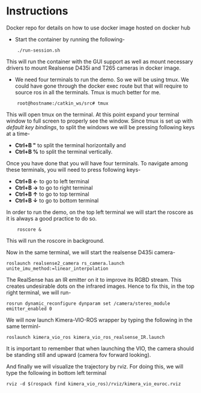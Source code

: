 # Instructions
Docker repo for details on how to use docker image hosted on docker hub

* Start the container by running the following-
```buildoutcfg
    ./run-session.sh
```
This will run the container with the GUI support as well as mount necessary drivers to mount Realsense D435i and T265 cameras in docker image.


* We need four terminals to run the demo. So we will be using tmux. We could have gone through the docker exec route but that will require to source ros in all the terminals. Tmux is much better for me.
```buildoutcfg
    root@hostname:/catkin_ws/src# tmux
```
This will open tmux on the terminal. At this point expand your terminal window to full screen to properly see the window.
Since tmux is set up with *default key bindings*, to split the windows we will be pressing following keys at a time-

* **Ctrl+B "** to split the terminal horizontally and 
* **Ctrl+B %** to split the terminal vertically.

Once you have done that you will have four terminals. To navigate among these terminals, 
you will need to press following keys-

* **Ctrl+B ←** to go to left terminal
* **Ctrl+B →** to go to right terminal
* **Ctrl+B ↑** to go to top terminal
* **Ctrl+B ↓** to go to bottom terminal 

In order to run the demo, 
on the top left terminal we will start the roscore as it is always a good practice to do so.
```buildoutcfg  
    roscore &
```  
This will run the roscore in background.

Now in the same terminal, we will start the realsense D435i camera-
```
roslaunch realsense2_camera rs_camera.launch unite_imu_method:=linear_interpolation
```

The RealSense has an IR emitter on it to improve its RGBD stream. This creates undesirable dots on the infrared images. Hence to fix this, in the top right terminal, we will run-
```
rosrun dynamic_reconfigure dynparam set /camera/stereo_module emitter_enabled 0
```

We will now launch Kimera-VIO-ROS wrapper by typing the following in the same terminl-
```
roslaunch kimera_vio_ros kimera_vio_ros_realsense_IR.launch
```
It is important to remember that when launching the VIO, the camera should be standing still and upward (camera fov forward looking).

And finally we will visualize the trajectory by rviz. For doing this, we will type the following in bottom left terminal
```
rviz -d $(rospack find kimera_vio_ros)/rviz/kimera_vio_euroc.rviz
```
